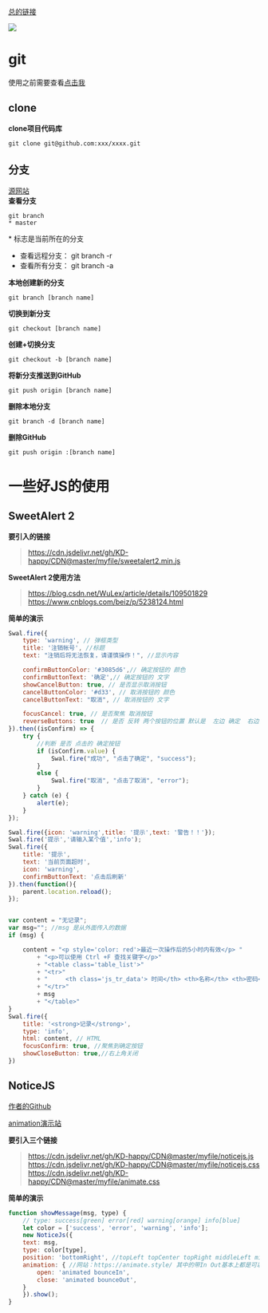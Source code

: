 [总的链接](https://cdn.jsdelivr.net/gh/KD-happy/CDN@master/)

[![](https://data.jsdelivr.com/v1/package/gh/KD-happy/CDN/badge)](https://www.jsdelivr.com/package/gh/KD-happy/CDN)

# git

使用之前需要查看[点击我](https://blog.csdn.net/guankangqiang/article/details/80525539)


## clone

**clone项目代码库**
```git
git clone git@github.com:xxx/xxxx.git
```

## 分支
[源网站](https://www.jianshu.com/p/7ebb0286444f)  
**查看分支**

```git
git branch
* master
```
\* 标志是当前所在的分支
- 查看远程分支： git branch -r
- 查看所有分支： git branch -a

**本地创建新的分支**
```git
git branch [branch name]
```

**切换到新分支**
```git
git checkout [branch name]
```

**创建+切换分支**
```git
git checkout -b [branch name]
```

**将新分支推送到GitHub**
```git
git push origin [branch name]
```

**删除本地分支**
```git
git branch -d [branch name]
```

**删除GitHub**
```git
git push origin :[branch name]
```

# 一些好JS的使用

## SweetAlert 2

**要引入的链接**

> https://cdn.jsdelivr.net/gh/KD-happy/CDN@master/myfile/sweetalert2.min.js

**SweetAlert 2使用方法**

> https://blog.csdn.net/WuLex/article/details/109501829  
> https://www.cnblogs.com/beiz/p/5238124.html  

**简单的演示**

```javascript
Swal.fire({
    type: 'warning', // 弹框类型
    title: '注销帐号', //标题
    text: "注销后将无法恢复，请谨慎操作！", //显示内容            

    confirmButtonColor: '#3085d6',// 确定按钮的 颜色
    confirmButtonText: '确定',// 确定按钮的 文字
    showCancelButton: true, // 是否显示取消按钮
    cancelButtonColor: '#d33', // 取消按钮的 颜色
    cancelButtonText: "取消", // 取消按钮的 文字

    focusCancel: true, // 是否聚焦 取消按钮
    reverseButtons: true  // 是否 反转 两个按钮的位置 默认是  左边 确定  右边 取消
}).then((isConfirm) => {
    try {
        //判断 是否 点击的 确定按钮
        if (isConfirm.value) {
            Swal.fire("成功", "点击了确定", "success");
        }
        else {
            Swal.fire("取消", "点击了取消", "error");
        }
    } catch (e) {
        alert(e);
    }
});

Swal.fire({icon: 'warning',title: '提示',text: '警告！！'});
Swal.fire('提示','请输入某个值','info');
Swal.fire({
    title: '提示',
    text: '当前页面超时',
    icon: 'warning',
    confirmButtonText: '点击后刷新'
}).then(function(){
    parent.location.reload();
});


var content = "无记录";
var msg=""; //msg 是从外面传入的数据
if (msg) {

    content = "<p style='color: red'>最近一次操作后的5小时内有效</p> "
        + "<p>可以使用 Ctrl +F 查找关键字</p>"
        + "<table class='table_list'>"
        + "<tr>"
        + "     <th class='js_tr_data'> 时间</th> <th>名称</th> <th>密码</th>"
        + "</tr>"
        + msg
        + "</table>"
}
Swal.fire({
    title: '<strong>记录</strong>',
    type: 'info',
    html: content, // HTML
    focusConfirm: true, //聚焦到确定按钮
    showCloseButton: true,//右上角关闭
})
```


## NoticeJS

[作者的Github](https://github.com/alihesari/notice.js)

[animation演示站](https://animate.style/)

**要引入三个链接**

> https://cdn.jsdelivr.net/gh/KD-happy/CDN@master/myfile/noticejs.js  
> https://cdn.jsdelivr.net/gh/KD-happy/CDN@master/myfile/noticejs.css  
> https://cdn.jsdelivr.net/gh/KD-happy/CDN@master/myfile/animate.css  

**简单的演示**

```javascript
function showMessage(msg, type) {
    // type: success[green] error[red] warning[orange] info[blue]
    let color = ['success', 'error', 'warning', 'info'];
    new NoticeJs({
    text: msg,
    type: color[type],
    position: 'bottomRight', //topLeft topCenter topRight middleLeft middleCenter middleRight bottomLeft bottomCenter bottomRight
    animation: { //网站：https://animate.style/ 其中的带In Out基本上都是可以用的 但是要一一对应
        open: 'animated bounceIn',
        close: 'animated bounceOut',
    }
    }).show();
}
```
